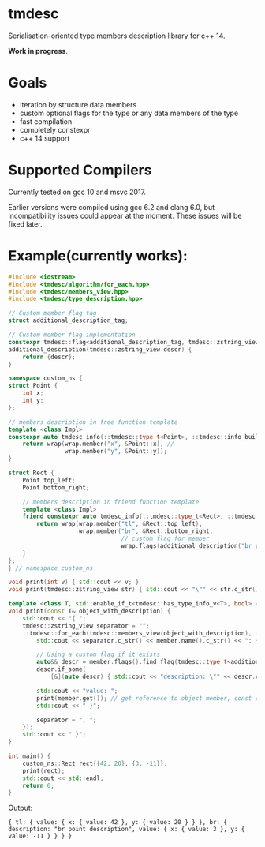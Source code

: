 # tmdesc
Serialisation-oriented type members description library for c++ 14.

**Work in progress**.

# Goals
* iteration by structure data members
* custom optional flags for the type or any data members of the type 
* fast compilation
* completely constexpr
* с++ 14 support 

# Supported Compilers
Currently tested on gcc 10 and msvc 2017.

Earlier versions were compiled using gcc 6.2 and clang 6.0, but incompatibility issues could appear at the moment. These issues will be fixed later.

# Example(currently works):
``` c++
#include <iostream>
#include <tmdesc/algorithm/for_each.hpp>
#include <tmdesc/members_view.hpp>
#include <tmdesc/type_description.hpp>

// Custom member flag tag
struct additional_description_tag;

// Custom member flag implementation
constexpr tmdesc::flag<additional_description_tag, tmdesc::zstring_view>
additional_description(tmdesc::zstring_view descr) {
    return {descr};
}

namespace custom_ns {
struct Point {
    int x;
    int y;
};

// members description in free function template
template <class Impl>
constexpr auto tmdesc_info(::tmdesc::type_t<Point>, ::tmdesc::info_builder<Impl> wrap) {
    return wrap(wrap.member("x", &Point::x), //
                wrap.member("y", &Point::y));
}

struct Rect {
    Point top_left;
    Point bottom_right;

    // members description in friend function template
    template <class Impl>
    friend constexpr auto tmdesc_info(::tmdesc::type_t<Rect>, ::tmdesc::info_builder<Impl> wrap) {
        return wrap(wrap.member("tl", &Rect::top_left),
                    wrap.member("br", &Rect::bottom_right,
                                // custom flag for member
                                wrap.flags(additional_description("br point description"))));
    }
};
} // namespace custom_ns

void print(int v) { std::cout << v; }
void print(tmdesc::zstring_view str) { std::cout << "\"" << str.c_str() << "\""; }

template <class T, std::enable_if_t<tmdesc::has_type_info_v<T>, bool> = true>
void print(const T& object_with_description) {
    std::cout << "{ ";
    tmdesc::zstring_view separator = "";
    ::tmdesc::for_each(tmdesc::members_view(object_with_description), [&](auto member) {
        std::cout << separator.c_str() << member.name().c_str() << ": { ";

        // Using a custom flag if it exists
        auto&& descr = member.flags().find_flag(tmdesc::type_t<additional_description_tag>{});
        descr.if_some(
            [&](auto descr) { std::cout << "description: \"" << descr.c_str() << "\", "; });

        std::cout << "value: ";
        print(member.get()); // get reference to object member, const reference in this case
        std::cout << " }";

        separator = ", ";
    });
    std::cout << " }";
}

int main() {
    custom_ns::Rect rect{{42, 20}, {3, -11}};
    print(rect);
    std::cout << std::endl;
    return 0;
}
```
Output: 
```
{ tl: { value: { x: { value: 42 }, y: { value: 20 } } }, br: { description: "br point description", value: { x: { value: 3 }, y: { value: -11 } } } }
```
